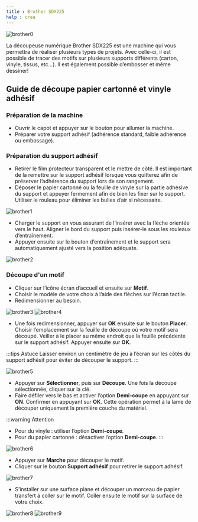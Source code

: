 ```yaml
---
title : Brother SDX225
help : crea
---
```


![brother0](/img/docs/brother0.png)

La découpeuse numérique Brother SDX225 est une machine qui vous permettra de réaliser plusieurs types de projets. Avec celle-ci, il est possible de tracer des motifs sur plusieurs supports différents (carton, vinyle, tissus, etc…). Il est également possible d’embosser et même dessiner!

## Guide de découpe papier cartonné et vinyle adhésif

### Préparation de la machine

- Ouvrir le capot et appuyer sur le bouton pour allumer la machine.
- Préparer votre support adhésif (adhérence standard, faible adhérence ou embossage).

### Préparation du support adhésif
- Retirer le film protecteur transparent et le mettre de côté. Il est important de la remettre sur le support adhésif lorsque vous quitterez afin de préserver l’adhérence du support lors de son rangement.
- Déposer le papier cartonné ou la feuille de vinyle sur la partie adhésive du support et appuyer fermement afin de bien les fixer sur le support. Utiliser le rouleau pour éliminer les bulles d’air si nécessaire.

![brother1](/img/docs/brother1.png)

- Charger le support en vous assurant de l’insérer avec la flèche orientée vers le haut. Aligner le bord du support puis insérer-le sous les rouleaux d’entraînement.
- Appuyer ensuite sur le bouton d’entraînement et le support sera automatiquement ajusté vers la position adéquate.

![brother2](/img/docs/brother2.png)

### Découpe d'un motif
- Cliquer sur l’icône écran d’accueil et ensuite sur **Motif**.  
- Choisir le modèle de votre choix à l’aide des flèches sur l’écran tactile. 
- Redimensionner au besoin.


![brother3](/img/docs/brother3.png)
![brother4](/img/docs/brother4.png)

- Une fois redimensionner, appuyer sur **OK** ensuite sur le bouton **Placer**. Choisir l’emplacement sur la feuille de découpe où votre motif sera découpé. Veiller à le placer au même endroit que la feuille précédente sur le support adhésif. Appuyer ensuite sur **OK**. 

:::tips Astuce
Laisser environ un centimètre de jeu à l’écran sur les côtés du support adhésif pour éviter de découper le support.
:::

![brother5](/img/docs/brother5.png)

- Appuyer sur **Sélectionner**, puis sur **Découpe**. Une fois la découpe sélectionnée, cliquer sur la clé. 
- Faire défiler vers le bas et activer l’option **Demi-coupe** en appuyant sur **ON**. Confirmer en appuyant sur **OK**. Cette opération permet à la lame de découper uniquement la première couche du matériel.

:::warning Attention
- Pour du vinyle : utiliser l’option **Demi-coupe**.
- Pour du papier cartonné : désactiver l’option **Demi-coupe**.
:::

![brother6](/img/docs/brother6.png)

- Appuyer sur **Marche** pour découper le motif.
- Cliquer sur le bouton **Support adhésif** pour retirer le support adhésif.

![brother7](/img/docs/brother7.png)

- S’installer sur une surface plane et découper un morceau de papier transfert à coller sur le motif. Coller ensuite le motif sur la surface de votre choix.

![brother8](/img/docs/brother8.png)
![brother9](/img/docs/brother9.png)